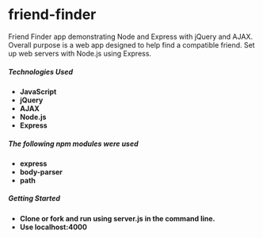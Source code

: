 # friend-finder

Friend Finder app demonstrating Node and Express with jQuery and AJAX.
Overall purpose is a web app designed to help find a compatible friend.
Set up web servers with Node.js using Express.

##### Technologies Used
* **JavaScript**
* **jQuery**
* **AJAX**
* **Node.js**
* **Express**

##### The following npm modules were used
* **express**
* **body-parser**
* **path**

##### Getting Started
* **Clone or fork and run using server.js in the command line.**
* **Use localhost:4000**